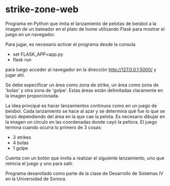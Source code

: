 # strike-zone-web
Programa en Python que imita el lanzamiento de pelotas de beisbol a la imagen de un bateador en el plato de home utilizando Flask para mostrar el juego en un navegador.

Para jugar, es necesario activar el programa desde la consola
  - set FLASK_APP=app.py
  - flask run

para luego acceder al navegador en la dirección http://127.0.0.1:5000/ y jugar ahí.

Se debe especificar un área como zona de strike, un área como zona de 'bolas' y otra zona de 'golpe'. Estas áreas están delimitadas claramente en la imagen proporcionada.

La idea principal es hacer lanzamientos continuos como en un juego de beisbol. Cada lanzamiento se hace al azar y se determina qué fue lo que se lanzó dependiendo del área en la que cae la pelota. Es necesario dibujar en la imagen un círculo en las coordenadas donde cayó la peltora. El juego termina cuando ocurra lo primero de 3 cosas:
  - 3 strikes
  - 4 bolas
  - 1 golpe

Cuenta con un botón que invita a realizar el siguiente lanzamiento, uno que reinicia el juego y uno para salir.

Programa desarollado como parte de la clase de Desarrollo de Sistemas IV en la Universidad de Sonora.

